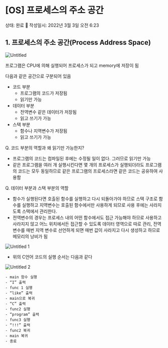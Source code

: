 # [OS] 프로세스의 주소 공간

상태: 완료 🙌
작성일시: 2022년 3월 3일 오전 6:23

## 1. 프로세스의 주소 공간(Process Address Space)

![Untitled](https://user-images.githubusercontent.com/45481007/156579728-4e17612f-f6af-4c1d-8b00-0dfc38917a93.png)

프로그램은 CPU에 의해 실행되어 프로세스가 되고 memory에 저장이 됨

다음과 같은 공간으로 구분되어 있음

- 코드 부분
    - 프로그램의 코드가 저장됨
    - 읽기만 가능
- 데이터 부분
    - 전역변수 같은 데이터가 저장됨
    - 읽고 쓰기가 가능
- 스택 부분
    - 함수나 지역변수가 저장됨
    - 읽고 쓰기가 가능

Q. 코드 부분의 역할과 왜 읽기만 가능한지?

- 프로그램의 코드는 컴파일된 후에는 수정될 일이 없다. 그러므로 읽기만 가능
- 같은 프로그램을 여러 개 실행시킨다면 몇 개의 프로세스가 실행되더라도 프로그램의 코드는 모두 동일하므로 같은 프로그램의 프로세스라면 같은 코드는 공유하여 사용함

Q. 데이터 부분과 스택 부분의 역할

- 함수가 실행된다면 호출된 함수를 실행하고 다시 되돌아가야 하므로 스택 구조로 함수를 실행하고 지역변수는 호출된 함수에서만 사용하게 되므로 사용 후에는 사라지도록 스택에서 관리한다.
- 전역변수의 경우는 프로세스 내의 어떤 함수에서도 접근 가능해야 하므로 사용하고 사라지지 않고 어느 위치에서든 접근할 수 있도록 데이터 영역으로 따로 관리, 전역 변수를 매번 지역 변수로 선언하게 되면 매번 값이 사라지고 다시 생성하고 하므로 메모리의 낭비가 됨

![Untitled 1](https://user-images.githubusercontent.com/45481007/156579433-f9ce58e9-1508-46c8-a1c2-cd23d42bb33e.png)

- 위의 C언어 코드의 실행 순서는 다음과 같다
    
![Untitled 2](https://user-images.githubusercontent.com/45481007/156579864-2c2533cd-61fb-4dc0-badb-18576c1da48c.png)    
    
    - main 함수 실행
    - “I” 출력
    - func 1 실행
    - “like” 출력
    - main으로 복귀
    - “C” 출력
    - func2 실행
    - “program” 출력
    - func3 실행
    - “!!!” 출력
    - func2 복귀
    - main 복귀
    - 종료
